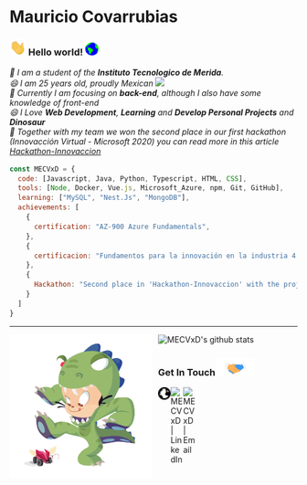# Mauricio Covarrubias

### <img src="https://github.com/SatYu26/SatYu26/blob/master/Assets/Hi.gif" width="29px"> Hello world!&nbsp;<img src="https://github.com/SatYu26/SatYu26/blob/master/Assets/Earth.gif" width="24px">

<p>
  <em>
    🌱 I am a student of the <b>Instituto Tecnologico de Merida</b>. <br>
    😄 I am 25 years old, proudly Mexican <img src="http://edu.jalisco.gob.mx/probemjal/sites/edu.jalisco.gob.mx.probemjal/files/mexico.svg" width="20px"><br>
    🤔 Currently I am focusing on <b>back-end</b>, although I also have some knowledge of front-end<br>
    😄 I Love <b>Web Development</b>, <b>Learning</b> and <b>Develop Personal Projects</b> and <b>Dinosaur</b><br>
    🔭 Together with my team we won the second place in our first hackathon (Innovacción Virtual - Microsoft 2020) you can read more in this article <a href="https://wildentrepreneur.org/conoce-a-los-ganadores-del-mega-hackathon-de-innovaccion-virtual/">Hackathon-Innovaccion</a>
  </em>  
</p>

<!--
**MECVxD/MECVxD** is a ✨ _special_ ✨ repository because its `README.md` (this file) appears on your GitHub profile.

Here are some ideas to get you started:

- 🔭 I’m currently working on ...
- 🌱 I’m currently learning ...
- 👯 I’m looking to collaborate on ...
- 🤔 I’m looking for help with ...
- 💬 Ask me about ...
- 📫 How to reach me: ...
- 😄 Pronouns: ...
- ⚡ Fun fact: ...

-->

```Javascript
const MECVxD = {
  code: [Javascript, Java, Python, Typescript, HTML, CSS],
  tools: [Node, Docker, Vue.js, Microsoft_Azure, npm, Git, GitHub],
  learning: ["MySQL", "Nest.Js", "MongoDB"],
  achievements: [
    {
      certification: "AZ-900 Azure Fundamentals",
    },
    {
      certificacion: "Fundamentos para la innovación en la industria 4.0 con tecnologías Microsoft"
    },
    {
      Hackathon: "Second place in 'Hackathon-Innovaccion' with the project 'Rhythm Practice'"
    }
  ]
}
```

---

![MECVxD's github stats](https://github-readme-stats.vercel.app/api?username=MECVxD&count_private=true&show_icons=true&theme=tokyonight&include_all_commits=true)<img src="https://github.com/SatYu26/SatYu26/blob/master/Assets/dinotocat.png" alt="dinoctocat" style="float: left; margin-right: 10px;" width="250px" />

### Get In Touch<img src="https://github.com/SatYu26/SatYu26/blob/master/Assets/Handshake.gif" height="32px">

[<img align="left" alt="MECVxD" width="22px" src="https://raw.githubusercontent.com/iconic/open-iconic/master/svg/globe.svg" />][website]
[<img align="left" alt="MECVxD | LinkedIn" width="22px" src="https://cdn.jsdelivr.net/npm/simple-icons@v3/icons/linkedin.svg" />][linkedin]
[<img align="left" alt="MECVxD | Email" width="22px" src="https://cdn.jsdelivr.net/npm/simple-icons@3.13.0/icons/gmail.svg" />][email]

[website]: https://mecvxd.github.io/
[linkedin]: https://www.linkedin.com/in/mauricio-covarrubias-402a66200/
[email]: mauricioecovarrubias@hotmail.com
